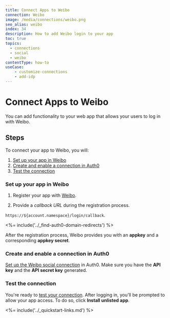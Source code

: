 ```yaml
---
title: Connect Apps to Weibo
connection: Weibo
image: /media/connections/weibo.png
seo_alias: weibo
index: 34
description: How to add Weibo login to your app
toc: true
topics:
  - connections
  - social
  - weibo
contentType: how-to
useCase:
    - customize-connections
    - add-idp
---
```

# Connect Apps to Weibo

You can add functionality to your web app that allows your users to log in with Weibo. 

## Steps

To connect your app to Weibo, you will:

1. [Set up your app in Weibo](#set-up-your-app-in-weibo)
2. [Create and enable a connection in Auth0](#create-and-enable-a-connection-in-auth0)
3. [Test the connection](#test-the-connection)

### Set up your app in Weibo

1. Register your app with [Weibo](https://open.weibo.com/authentication).

2. Provide a <dfn data-key="callback">callback URL</dfn> during the registration process. 

  `https://${account.namespace}/login/callback`.

<%= include('../_find-auth0-domain-redirects') %>

After the registration process, Weibo provides you with an **appkey** and a corresponding **appkey secret**. 

### Create and enable a connection in Auth0

[Set up the Weibo social connection](/dashboard/guides/connections/set-up-connections-social) in Auth0. Make sure you have the **API key** and the **API secret key** generated.

### Test the connection

You're ready to [test your connection](/dashboard/guides/connections/test-connections-social). After logging in, you'll be prompted to allow your app access. To do so, click **Install unlisted app**.

<%= include('../_quickstart-links.md') %>

